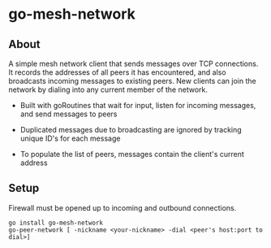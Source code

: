 # go-mesh-network


## About
A simple mesh network client that sends messages over TCP connections. It records the addresses of all peers it has encountered, and also broadcasts incoming messages to existing peers. New clients can join the network by dialing into any current member of the network. 

- Built with goRoutines that wait for input, listen for incoming messages, and send messages to peers

- Duplicated messages due to broadcasting are ignored by tracking unique ID's for each message

- To populate the list of peers, messages contain the client's current address


## Setup
Firewall must be opened up to incoming and outbound connections.

```
go install go-mesh-network
go-peer-network [ -nickname <your-nickname> -dial <peer's host:port to dial>] 
```
